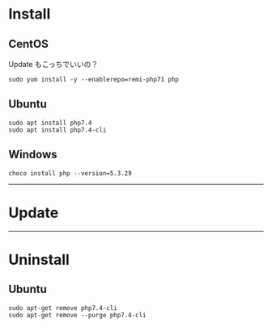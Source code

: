 # Install

## CentOS
Update もこっちでいいの？
```
sudo yum install -y --enablerepo=remi-php71 php
```

## Ubuntu   
```
sudo apt install php7.4
sudo apt install php7.4-cli
```

## Windows
```
choco install php --version=5.3.29
```

_________________________________________________________
# Update



_________________________________________________________
# Uninstall

## Ubuntu
```
sudo apt-get remove php7.4-cli
sudo apt-get remove --purge php7.4-cli
```